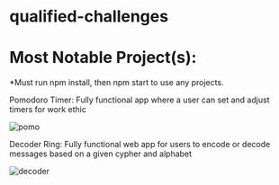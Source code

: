 # qualified-challenges

Most Notable Project(s):
=============================

*Must run npm install, then npm start to use any projects.

Pomodoro Timer: Fully functional app where a user can set and adjust timers for work ethic

![pomo](https://user-images.githubusercontent.com/70001770/133152568-a5365539-b92b-41fb-bdd1-d0fbcbf7a19e.png)

Decoder Ring: Fully functional web app for users to encode or decode messages based on a given cypher and alphabet

![decoder](https://user-images.githubusercontent.com/70001770/133153321-86885ee9-a36c-4b00-8c80-e3ca862a2df6.png)
